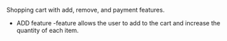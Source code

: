 Shopping cart with add, remove, and payment features.
* ADD feature
-feature allows the user to add to the cart and increase the quantity of each item.
  
